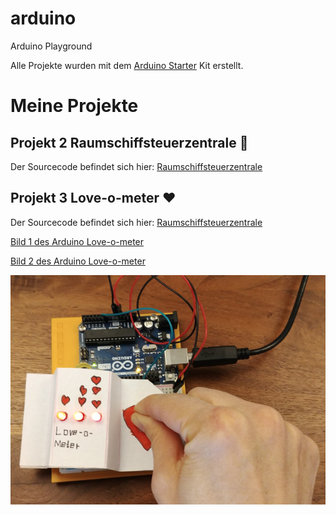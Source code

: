 # arduino
Arduino Playground

Alle Projekte wurden mit dem [Arduino Starter](https://store.arduino.cc/genuino-starter-kit) Kit erstellt.

# Meine Projekte
## Projekt 2 Raumschiffsteuerzentrale :rocket:
Der Sourcecode befindet sich hier: [Raumschiffsteuerzentrale](projekt02_raumschiff)

## Projekt 3 Love-o-meter :heart:
Der Sourcecode befindet sich hier: [Raumschiffsteuerzentrale](projekt03_love-o-meter)

[Bild 1 des Arduino Love-o-meter](projekt03_love-o-meter/love-o-meter-1.png)

[Bild 2 des Arduino Love-o-meter](projekt03_love-o-meter/love-o-meter-2.png)

![Bild 3 des Arduino Love-o-meter im Betreib :heart::heart::heart:](projekt03_love-o-meter/love-o-meter-3.png)
